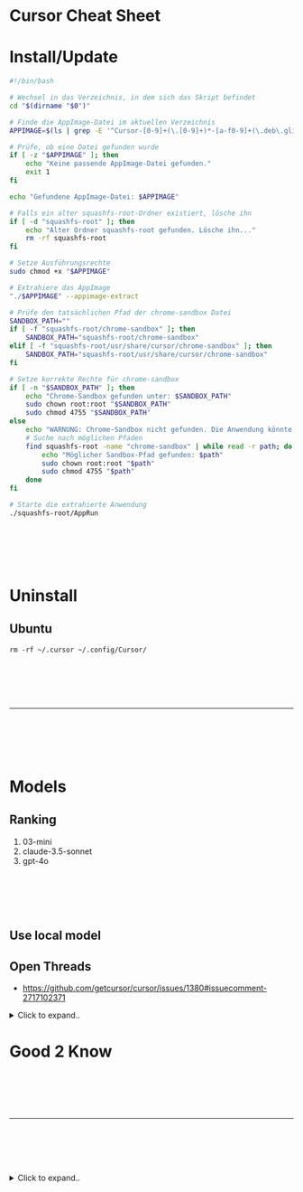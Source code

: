 # Cursor Cheat Sheet


# Install/Update


```bash
#!/bin/bash

# Wechsel in das Verzeichnis, in dem sich das Skript befindet
cd "$(dirname "$0")"

# Finde die AppImage-Datei im aktuellen Verzeichnis
APPIMAGE=$(ls | grep -E '^Cursor-[0-9]+(\.[0-9]+)*-[a-f0-9]+(\.deb\.glibc[0-9]+\.[0-9]+)?-x86_64\.AppImage$' | head -n 1)

# Prüfe, ob eine Datei gefunden wurde
if [ -z "$APPIMAGE" ]; then
    echo "Keine passende AppImage-Datei gefunden."
    exit 1
fi

echo "Gefundene AppImage-Datei: $APPIMAGE"

# Falls ein alter squashfs-root-Ordner existiert, lösche ihn
if [ -d "squashfs-root" ]; then
    echo "Alter Ordner squashfs-root gefunden. Lösche ihn..."
    rm -rf squashfs-root
fi

# Setze Ausführungsrechte
sudo chmod +x "$APPIMAGE"

# Extrahiere das AppImage
"./$APPIMAGE" --appimage-extract

# Prüfe den tatsächlichen Pfad der chrome-sandbox Datei
SANDBOX_PATH=""
if [ -f "squashfs-root/chrome-sandbox" ]; then
    SANDBOX_PATH="squashfs-root/chrome-sandbox"
elif [ -f "squashfs-root/usr/share/cursor/chrome-sandbox" ]; then
    SANDBOX_PATH="squashfs-root/usr/share/cursor/chrome-sandbox"
fi

# Setze korrekte Rechte für chrome-sandbox
if [ -n "$SANDBOX_PATH" ]; then
    echo "Chrome-Sandbox gefunden unter: $SANDBOX_PATH"
    sudo chown root:root "$SANDBOX_PATH"
    sudo chmod 4755 "$SANDBOX_PATH"
else
    echo "WARNUNG: Chrome-Sandbox nicht gefunden. Die Anwendung könnte nicht richtig funktionieren."
    # Suche nach möglichen Pfaden
    find squashfs-root -name "chrome-sandbox" | while read -r path; do
        echo "Möglicher Sandbox-Pfad gefunden: $path"
        sudo chown root:root "$path"
        sudo chmod 4755 "$path"
    done
fi

# Starte die extrahierte Anwendung
./squashfs-root/AppRun
```














<br><br>
<br><br>

# Uninstall

## Ubuntu
```shell
rm -rf ~/.cursor ~/.config/Cursor/
```

















<br><br>
<br><br>
___
<br><br>
<br><br>



# Models


## Ranking
1. 03-mini
2. claude-3.5-sonnet
3. gpt-4o








<br><br>
<br><br>

## Use local model

## Open Threads
- https://github.com/getcursor/cursor/issues/1380#issuecomment-2717102371


<details><summary>Click to expand..</summary>



# Ollama


1. Allow Web Origins in Ollama. Will be needed for Cursor to send the request to ngrok to your ollama

```shell
sudo systemctl edit ollama.service

# Add this
[Service]
Environment="OLLAMA_ORIGINS=*"
```
- Make sure that you add the environment variable above this line `Edits below this comment will be discarded`

Then restart:
```shell
systemctl daemon-reload
systemctl restart ollama
```


<br><br>

2. Run your desired model by using ollama
- https://github.com/CyberT33N/ollama-cheat-sheet/blob/main/README.md#import-from-gguf
```shell
ollama run deepseek-v2-coder-lite
```


3. Start custom proxy layer to enhance security with ngrok
- https://github.com/CyberT33N/proxy-auth
- Make sure to define a bearer token in the .env file. The value of this will be the API key which you enter in cursor later..
- Related to point 5. there is a verify button in cursor which will send a OPTIONS method request without baerer token. In the project is a condition for this commented out. You can enable it to 1x time allow the request that cursor is happy and then you can commit it out again and restart. This only has to be done once..

<br><br>

4. Tunneling proxy layer from above which will send request to ollama rest api on your machine
- https://github.com/ollama/ollama/blob/main/docs/faq.id opidmd#how-can-i-use-ollama-with-ngrok
```shell
ngrok http 3000 --host-header="localhost:3000"
```

<br><br>

5. Open Cursor > Cursor Settings > Models
  <br> 3.1 Disable all other models and add new model which has the same name as your hosted llm in ollama in my case `deepseek-v2-coder-lite`
  <br> 3.2 At section OpenAI API Key add your base url `https://xxxxxxxxxxxxx.ngrok-free.app/v1`. At the API Key add your custom bearer token value from point 3 (**Just the value not the word Bearer**). And then click verify button
   - If you get 403 then something is not working with CORS.

<br><br>

6. Enjoy <3

</details>


























# Good 2 Know



<br><br>
<br><br>
___
<br><br>
<br><br>




<details><summary>Click to expand..</summary>


# Structure
- keep files small and create a new file for new components

  
</details>





